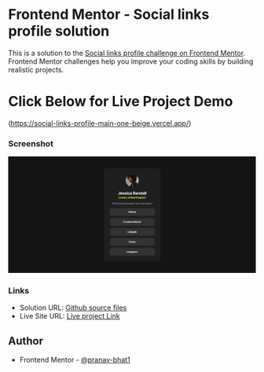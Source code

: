 # Frontend Mentor - Social links profile solution

This is a solution to the [Social links profile challenge on Frontend Mentor](https://www.frontendmentor.io/challenges/social-links-profile-UG32l9m6dQ). Frontend Mentor challenges help you improve your coding skills by building realistic projects. 

# Click Below for Live Project Demo
(https://social-links-profile-main-one-beige.vercel.app/)

### Screenshot

![](./screenshot.png)


### Links

- Solution URL: [Github source files](https://github.com/pranav-bhat1/social-links-profile-main.git)
- Live Site URL: [Live project Link](https://social-links-profile-main-one-beige.vercel.app/)


## Author

- Frontend Mentor - [@pranav-bhat1](https://www.frontendmentor.io/profile/pranav-bhat1)


